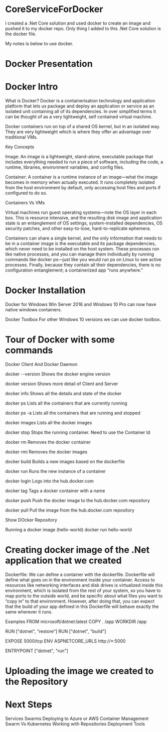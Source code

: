 # CoreServiceForDocker

I created a .Net Core solution and used docker to create an image and pushed it to my docker repo. 
Only thing I added to this .Net Core solution is the docker file. 

My notes is below to use docker.



# Docker Presentation
 

 
# Docker Intro
What is Docker?
Docker is a containerisation technology and application platform that lets us package and deploy an application or service as an isolated unit containing all of its dependencies. In over simplified terms it can be thought of as a very lightweight, self contained virtual machine.
 
Docker containers run on top of a shared OS kernel, but in an isolated way. They are very lightweight which is where they offer an advantage over traditional VMs. 
 
Key Concepts
 
Image: An image is a lightweight, stand-alone, executable package that includes everything needed to run a piece of software, including the code, a runtime, libraries, environment variables, and config files.
 
Container: A container is a runtime instance of an image—what the image becomes in memory when actually executed. It runs completely isolated from the host environment by default, only accessing host files and ports if configured to do so.
 
Containers Vs VMs

Virtual machines run guest operating systems—note the OS layer in each box. This is resource intensive, and the resulting disk image and application state is an entanglement of OS settings, system-installed dependencies, OS security patches, and other easy-to-lose, hard-to-replicate ephemera.
 
Containers can share a single kernel, and the only information that needs to be in a container image is the executable and its package dependencies, which never need to be installed on the host system. These processes run like native processes, and you can manage them individually by running commands like docker ps—just like you would run ps on Linux to see active processes. Finally, because they contain all their dependencies, there is no configuration entanglement; a containerized app “runs anywhere.”
 
 
# Docker Installation
 
Docker for Windows 
Win Server 2016 and Windows 10 Pro can now have native windows containers.
 
Docker Toolbox
For other Windows 10 versions we can use docker toolbox.
 
 
 
 
# Tour of Docker with some commands
 
Docker Client  And Docker Daemon
 
docker --version
Shows the docker engine version
 
docker version
Shows more detail of Client and Server
 
docker info
Shows all the details and state of the docker 
 
docker ps
Lists all the containers that are currently running
 
docker ps -a
Lists all the containers that are running and stopped
 
docker images
Lists all the docker images
 
docker stop
Stops the running container. Need to use the Container Id
 
docker rm
Removes the docker container
 
docker rmi
Removes the docker images
 
docker build
Builds a new images based on the dockerfile
 
docker run
Runs the new instance of a container
 
docker login
Logs into the hub.docker.com
 
docker tag
Tags a docker container with a name
 
docker push
Push the docker image to the hub.docker.com repository
 
docker pull
Pull the image from the hub.docker.com repository
 
Show DOcker Repository
 
Running a docker image (hello-world)
docker run hello-world
 
# Creating docker image of the .Net application that we created 
Dockerfile: We can define a container with the dockerfile. Dockerfile will define what goes on in the environment inside your container. Access to resources like networking interfaces and disk drives is virtualized inside this environment, which is isolated from the rest of your system, so you have to map ports to the outside world, and be specific about what files you want to “copy in” to that environment. However, after doing that, you can expect that the build of your app defined in this Dockerfile will behave exactly the same wherever it runs.
 
Examples
FROM microsoft/dotnet:latest
COPY . /app
WORKDIR /app
 
RUN ["dotnet", "restore"]
RUN ["dotnet", "build"]
 
EXPOSE 5000/tcp
ENV ASPNETCORE_URLS http://*:5000
 
ENTRYPOINT ["dotnet", "run"]
 
 
 
# Uploading the image we created to the Repository
 
# Next Steps
Services
Swarms
Deploying to Azure or AWS
Container Management
	Swarm Vs Kubernetes
Working with Repositories
Deployment Tools
 
 
